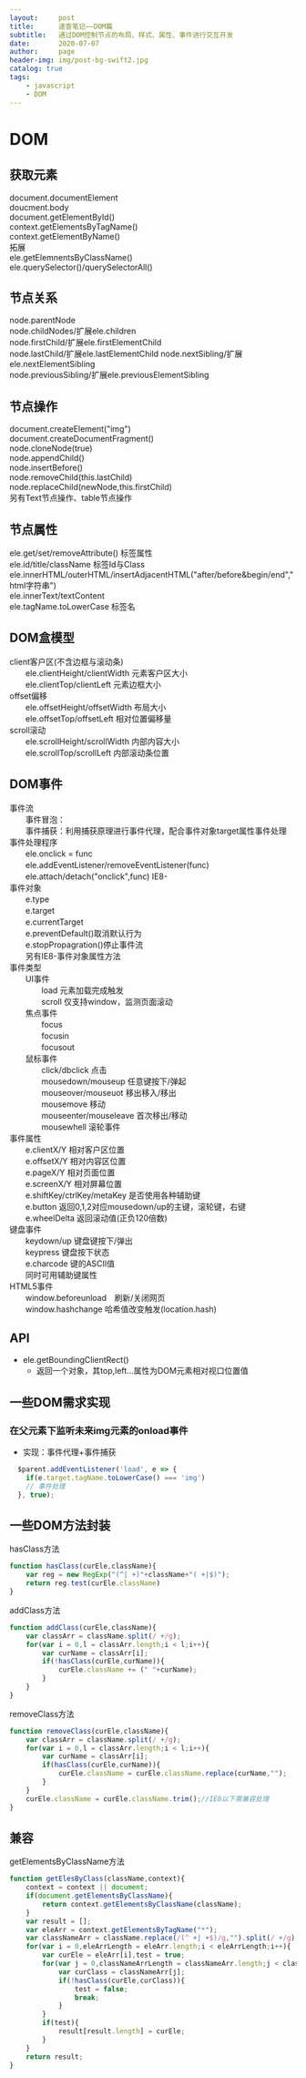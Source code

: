```yaml
---
layout:     post
title:      速查笔记——DOM篇
subtitle:   通过DOM控制节点的布局、样式、属性、事件进行交互开发
date:       2020-07-07
author:     page
header-img: img/post-bg-swift2.jpg
catalog: true
tags:
    - javascript
    - DOM
---
```


# DOM

## 获取元素

document.documentElement  
doucment.body  
document.getElementById()  
context.getElementsByTagName()  
context.getElementByName()  
拓展  
ele.getElemnentsByClassName()  
ele.querySelector()/querySelectorAll()  

## 节点关系

node.parentNode  
node.childNodes/扩展ele.children  
node.firstChild/扩展ele.firstElementChild  
node.lastChild/扩展ele.lastElementChild
node.nextSibling/扩展ele.nextElementSibling  
node.previousSibling/扩展ele.previousElementSibling

## 节点操作

document.createElement("img")  
document.createDocumentFragment()  
node.cloneNode(true)  
node.appendChild()  
node.insertBefore()  
node.removeChild(this.lastChild)  
node.replaceChild(newNode,this.firstChild)  
另有Text节点操作、table节点操作  

## 节点属性

ele.get/set/removeAttribute() 标签属性  
ele.id/title/className 标签Id与Class  
ele.innerHTML/outerHTML/insertAdjacentHTML("after/before&begin/end","html字符串")  
ele.innerText/textContent  
ele.tagName.toLowerCase 标签名  

## DOM盒模型

client客户区(不含边框与滚动条)  
　　ele.clientHeight/clientWidth 元素客户区大小  
　　ele.clientTop/clientLeft 元素边框大小  
offset偏移  
　　ele.offsetHeight/offsetWidth 布局大小  
　　ele.offsetTop/offsetLeft 相对位置偏移量  
scroll滚动  
　　ele.scrollHeight/scrollWidth 内部内容大小  
　　ele.scrollTop/scrollLeft 内部滚动条位置  

## DOM事件

事件流  
　　事件冒泡：  
　　事件捕获：利用捕获原理进行事件代理，配合事件对象target属性事件处理  
事件处理程序  
　　ele.onclick = func  
　　ele.addEventListener/removeEventListener(func)  
　　ele.attach/detach("onclick",func) IE8-  
事件对象  
　　e.type  
　　e.target  
　　e.currentTarget  
　　e.preventDefault()取消默认行为  
　　e.stopPropagration()停止事件流  
　　另有IE8-事件对象属性方法  
事件类型  
　　UI事件  
　　　　load  元素加载完成触发  
　　　　scroll 仅支持window，监测页面滚动  
　　焦点事件  
　　　　focus  
　　　　focusin  
　　　　focusout  
　　鼠标事件  
　　　　click/dbclick 点击  
　　　　mousedown/mouseup 任意键按下/弹起  
　　　　mouseover/mouseuot 移出移入/移出  
　　　　mousemove 移动  
　　　　mouseenter/mouseleave  首次移出/移动  
　　　　mousewhell 滚轮事件  
事件属性  
　　e.clientX/Y 相对客户区位置  
　　e.offsetX/Y 相对内容区位置  
　　e.pageX/Y  相对页面位置  
　　e.screenX/Y 相对屏幕位置  
　　e.shiftKey/ctrlKey/metaKey 是否使用各种辅助键  
　　e.button 返回0,1,2对应mousedown/up的主键，滚轮键，右键  
　　e.wheelDelta 返回滚动值(正负120倍数)  
键盘事件  
　　keydown/up 键盘键按下/弹出  
　　keypress  键盘按下状态  
　　e.charcode 键的ASCII值  
　　同时可用辅助键属性  
HTML5事件  
　　window.beforeunload　刷新/关闭网页  
　　window.hashchange 哈希值改变触发(location.hash)  

## API

- ele.getBoundingClientRect()
  - 返回一个对象，其top,left...属性为DOM元素相对视口位置值

## 一些DOM需求实现

### 在父元素下监听未来img元素的onload事件

- 实现：事件代理+事件捕获

```js
  $parent.addEventListener('load', e => {
    if(e.target.tagName.toLowerCase() === 'img')
    // 事件处理
  }, true);
```

## 一些DOM方法封装

hasClass方法

```js
function hasClass(curEle,className){
    var reg = new RegExp("(^| +)"+className+"( +|$)");
    return reg.test(curEle.className)
}
```

addClass方法

```js
function addClass(curEle,className){
    var classArr = className.split(/ +/g);
    for(var i = 0,l = classArr.length;i < l;i++){
        var curName = classArr[i];
        if(!hasClass(curEle,curName)){
            curEle.className += (" "+curName); 
        }     
    }
}
```

removeClass方法

```js
function removeClass(curEle,className){
    var classArr = className.split(/ +/g);
    for(var i = 0,l = classArr.length;i < l;i++){
        var curName = classArr[i];
        if(hasClass(curEle,curName)){
            curEle.className = curEle.className.replace(curName,"");
        }     
    }
    curEle.className = curEle.className.trim();//IE8以下需兼容处理
}
```

## 兼容

getElementsByClassName方法

```js
function getElesByClass(className,context){
    context = context || document;
    if(document.getElementsByClassName){
        return context.getElementsByClassName(className);
    }
    var result = [];
    var eleArr = context.getElementsByTagName("*");
    var classNameArr = className.replace(/(^ +| +$)/g,"").split(/ +/g);
    for(var i = 0,eleArrLength = eleArr.length;i < eleArrLength;i++){
        var curEle = eleArr[i],test = true;
        for(var j = 0,classNameArrLength = classNameArr.length;j < classNameArrLength;j++){
            var curClass = classNameArr[j];
            if(!hasClass(curEle,curClass)){
                test = false;
                break;
            }
        }
        if(test){
            result[result.length] = curEle;
        }
    }
    return result;
} 
```
